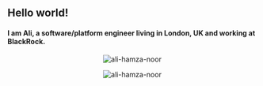 ## Hello world! 
#### I am Ali, a software/platform engineer living in London, UK and working at BlackRock.

<p align="center"><img src="https://github-readme-stats.vercel.app/api?username=ali-hamza-noor&show_icons=true&theme=radical" alt="ali-hamza-noor" /></p>

<p align="center"><img src="https://github-readme-streak-stats.herokuapp.com/?user=ali-hamza-noor&theme=radical" alt="ali-hamza-noor" /></p>

